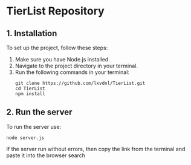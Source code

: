 # TierList Repository
## 1. Installation
To set up the project, follow these steps:
1. Make sure you have Node.js installed.
2. Navigate to the project directory in your terminal.
3. Run the following commands in your terminal:
   ```
   git clone https://github.com/lxvdnl/TierList.git
   cd TierList
   npm install
   ```
## 2.  Run the server
To run the server use:
  ```
  node server.js
  ```  
If the server run without errors, then copy the link from the terminal and paste it into the browser search

